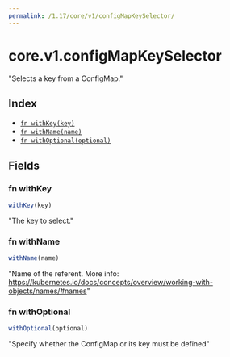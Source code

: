 ```yaml
---
permalink: /1.17/core/v1/configMapKeySelector/
---
```


# core.v1.configMapKeySelector

"Selects a key from a ConfigMap."

## Index

* [`fn withKey(key)`](#fn-withkey)
* [`fn withName(name)`](#fn-withname)
* [`fn withOptional(optional)`](#fn-withoptional)

## Fields

### fn withKey

```ts
withKey(key)
```

"The key to select."

### fn withName

```ts
withName(name)
```

"Name of the referent. More info: https://kubernetes.io/docs/concepts/overview/working-with-objects/names/#names"

### fn withOptional

```ts
withOptional(optional)
```

"Specify whether the ConfigMap or its key must be defined"